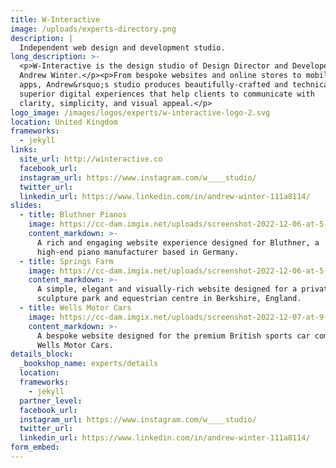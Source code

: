 ```yaml
---
title: W-Interactive
image: /uploads/experts-directory.png
description: |
  Independent web design and development studio.
long_description: >-
  <p>W-Interactive is the design studio of Design Director and Developer
  Andrew Winter.</p><p>From bespoke websites and online stores to mobile
  apps, Andrew&rsquo;s studio produces beautifully-crafted and technically
  superior digital experiences that help clients to communicate with
  clarity, simplicity, and visual appeal.</p>
logo_image: /images/logos/experts/w-interactive-logo-2.svg
location: United Kingdom
frameworks:
  - jekyll
links:
  site_url: http://winteractive.co
  facebook_url:
  instagram_url: https://www.instagram.com/w____studio/
  twitter_url:
  linkedin_url: https://www.linkedin.com/in/andrew-winter-111a8114/
slides:
  - title: Bluthner Pianos
    image: https://cc-dam.imgix.net/uploads/screenshot-2022-12-06-at-5-07-11-pm.png
    content_markdown: >-
      A rich and engaging website experience designed for Bluthner, a
      high-end piano manufacturer based in Germany.
  - title: Springs Farm
    image: https://cc-dam.imgix.net/uploads/screenshot-2022-12-06-at-5-09-40-pm.png
    content_markdown: >-
      A simple, elegant and visually-rich website designed for a private
      sculpture park and equestrian centre in Berkshire, England.
  - title: Wells Motor Cars
    image: https://cc-dam.imgix.net/uploads/screenshot-2022-12-07-at-9-40-40-am.png
    content_markdown: >-
      A bespoke website designed for the premium British sports car company
      Wells Motor Cars.
details_block:
  _bookshop_name: experts/details
  location: 
  frameworks:
    - jekyll
  partner_level:
  facebook_url:
  instagram_url: https://www.instagram.com/w____studio/
  twitter_url:
  linkedin_url: https://www.linkedin.com/in/andrew-winter-111a8114/
form_embed:
---
```

